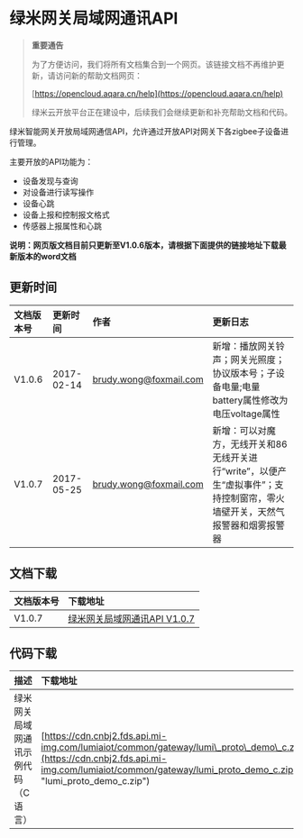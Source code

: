 # 绿米网关局域网通讯API

> **重要通告**
>
> 为了方便访问，我们将所有文档集合到一个网页。该链接文档不再维护更新，请访问新的帮助文档网页：
>
> [https://opencloud.aqara.cn/help](https://opencloud.aqara.cn/help)
>
> 绿米云开放平台正在建设中，后续我们会继续更新和补充帮助文档和代码。

绿米智能网关开放局域网通信API，允许通过开放API对网关下各zigbee子设备进行管理。

主要开放的API功能为：

* 设备发现与查询
* 对设备进行读写操作
* 设备心跳
* 设备上报和控制报文格式
* 传感器上报属性和心跳

**说明：网页版文档目前只更新至V1.0.6版本，请根据下面提供的链接地址下载最新版本的word文档**

## 更新时间

| 文档版本号 | 更新时间 | 作者 | 更新日志 |
| :--- | :--- | :--- | :--- |
| V1.0.6 | 2017-02-14 | brudy.wong@foxmail.com | 新增：播放网关铃声；网关光照度；协议版本号；子设备电量;电量battery属性修改为电压voltage属性 |
| V1.0.7 | 2017-05-25 | brudy.wong@foxmail.com | 新增：可以对魔方，无线开关和86无线开关进行“write”，以便产生“虚拟事件”；支持控制窗帘，零火墙壁开关，天然气报警器和烟雾报警器 |

## 文档下载

| 文档版本号 | 下载地址 |
| :--- | :--- |
| V1.0.7 | [绿米网关局域网通讯API V1.0.7](https://cdn.cnbj2.fds.api.mi-img.com/lumiaiot/common/gateway/绿米网关局域网通信协议V1.0.7_2017.05.25_01.doc) |

## 代码下载

| 描述 | 下载地址 |
| :--- | :--- |
| 绿米网关局域网通讯示例代码（C语言） | [https://cdn.cnbj2.fds.api.mi-img.com/lumiaiot/common/gateway/lumi\_proto\_demo\_c.zip](https://cdn.cnbj2.fds.api.mi-img.com/lumiaiot/common/gateway/lumi_proto_demo_c.zip "lumi\_proto\_demo\_c.zip") |



